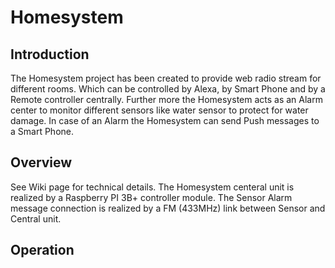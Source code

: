 # Homesystem

## Introduction
The Homesystem project has been created to provide web radio stream for different rooms. Which can be controlled by Alexa, by Smart Phone and by a Remote controller centrally.
Further more the Homesystem acts as an Alarm center to monitor different sensors like water sensor to protect for water damage. In case of an Alarm the Homesystem can send Push messages to a Smart Phone.

## Overview
See Wiki page for technical details. The Homesystem centeral unit is realized by a Raspberry PI 3B+ controller module. 
The Sensor Alarm message connection is realized by a FM (433MHz) link between Sensor and Central unit.  
## Operation
